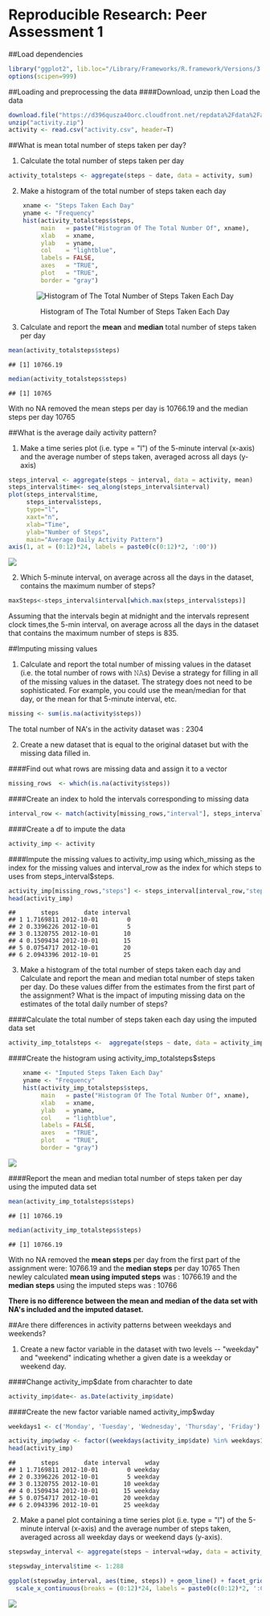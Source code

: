 # Reproducible Research: Peer Assessment 1
##Load dependencies

```r
library("ggplot2", lib.loc="/Library/Frameworks/R.framework/Versions/3.2/Resources/library")
options(scipen=999)
```

##Loading and preprocessing the data
####Download, unzip then Load the data


```r
download.file("https://d396qusza40orc.cloudfront.net/repdata%2Fdata%2Factivity.zip", "activity.zip", method= "curl")
unzip("activity.zip")
activity <- read.csv("activity.csv", header=T)
```

##What is mean total number of steps taken per day?
1. Calculate the total number of steps taken per day


```r
activity_totalsteps <- aggregate(steps ~ date, data = activity, sum)
```

2. Make a histogram of the total number of steps taken each day


```r
    xname <- "Steps Taken Each Day"
    yname <- "Frequency"
    hist(activity_totalsteps$steps,  
         main   = paste("Histogram Of The Total Number Of", xname), 
         xlab   = xname, 
         ylab   = yname, 
         col    = "lightblue", 
         labels = FALSE,
         axes   = "TRUE",
         plot   = "TRUE",
         border = "gray")
```

<div class="figure" style="text-align: center">
<img src="PA1_template_files/figure-html/unnamed-chunk-4-1.png" alt="Histogram of The Total Number of Steps Taken Each Day"  />
<p class="caption">Histogram of The Total Number of Steps Taken Each Day</p>
</div>

3. Calculate and report the **mean** and **median** total number of steps taken per day


```r
mean(activity_totalsteps$steps)
```

```
## [1] 10766.19
```

```r
median(activity_totalsteps$steps)
```

```
## [1] 10765
```
With no NA removed the mean steps per day is 10766.19 and the median steps per day 10765

##What is the average daily activity pattern?
1. Make a time series plot (i.e. type = "l") of the 5-minute interval (x-axis) and the average number of steps taken, averaged across all days (y-axis)


```r
steps_interval <- aggregate(steps ~ interval, data = activity, mean)
steps_interval$time<- seq_along(steps_interval$interval)
plot(steps_interval$time,
     steps_interval$steps, 
     type="l",
     xaxt="n",
     xlab="Time",
     ylab="Number of Steps",
     main="Average Daily Activity Pattern")
axis(1, at = (0:12)*24, labels = paste0(c(0:12)*2, ':00'))
```

![](PA1_template_files/figure-html/unnamed-chunk-6-1.png)<!-- -->

2. Which 5-minute interval, on average across all the days in the dataset, contains the maximum number of steps?

```r
maxSteps<-steps_interval$interval[which.max(steps_interval$steps)]
```
Assuming that the intervals begin at midnight and the intervals represent clock times,the 5-min interval, on average across all the days in the dataset that contains the maximum number of steps is 835.

##Imputing missing values

1. Calculate and report the total number of missing values in the dataset (i.e. the total number of rows with 𝙽𝙰s)
Devise a strategy for filling in all of the missing values in the dataset. The strategy does not need to be sophisticated. For example, you could use the mean/median for that day, or the mean for that 5-minute interval, etc.

```r
missing <- sum(is.na(activity$steps))
```
The total number of NA's in the activity dataset was : 2304

2. Create a new dataset that is equal to the original dataset but with the missing data filled in.

####Find out what rows are missing data and assign it to a vector

```r
missing_rows  <- which(is.na(activity$steps))
```
####Create an index to hold the intervals corresponding to missing data

```r
interval_row <- match(activity[missing_rows,"interval"], steps_interval$interval)
```
####Create a df to impute the data

```r
activity_imp <- activity
```
####Impute the missing values to activity_imp using which_missing as the index for the missing values and interval_row as the index for which steps to uses from steps_interval$steps. 

```r
activity_imp[missing_rows,"steps"] <- steps_interval[interval_row,"steps"]
head(activity_imp)
```

```
##       steps       date interval
## 1 1.7169811 2012-10-01        0
## 2 0.3396226 2012-10-01        5
## 3 0.1320755 2012-10-01       10
## 4 0.1509434 2012-10-01       15
## 5 0.0754717 2012-10-01       20
## 6 2.0943396 2012-10-01       25
```

3. Make a histogram of the total number of steps taken each day and Calculate and report the mean and median total number of steps taken per day. Do these values differ from the estimates from the first part of the assignment? What is the impact of imputing missing data on the estimates of the total daily number of steps?

####Calculate the total number of steps taken each day using the imputed data set

```r
activity_imp_totalsteps <-  aggregate(steps ~ date, data = activity_imp, sum)
```

####Create the histogram using activity_imp_totalsteps$steps

```r
    xname <- "Imputed Steps Taken Each Day"
    yname <- "Frequency"
    hist(activity_imp_totalsteps$steps,  
         main   = paste("Histogram Of The Total Number Of", xname), 
         xlab   = xname, 
         ylab   = yname, 
         col    = "lightblue", 
         labels = FALSE,
         axes   = "TRUE",
         plot   = "TRUE",
         border = "gray")
```

<img src="PA1_template_files/figure-html/unnamed-chunk-14-1.png" style="display: block; margin: auto;" />

####Report the mean and median total number of steps taken per day using the imputed data set

```r
mean(activity_imp_totalsteps$steps)
```

```
## [1] 10766.19
```

```r
median(activity_imp_totalsteps$steps)
```

```
## [1] 10766.19
```

With no NA removed the **mean steps** per day from the first part of the assignment were: 10766.19 and the **median steps** per day 10765
Then newley calculated **mean using imputed steps** was : 10766.19 and the **median steps** using the imputed steps was : 10766

**There is no difference between the mean and median of the data set with NA's included and the imputed dataset.**


##Are there differences in activity patterns between weekdays and weekends?
1. Create a new factor variable in the dataset with two levels -- "weekday" and "weekend" indicating whether a given date is a weekday or weekend day.

####Change activity_imp$date from charachter to date 

```r
activity_imp$date<- as.Date(activity_imp$date)
```
####Create the new factor variable named activity_imp$wday

```r
weekdays1 <- c('Monday', 'Tuesday', 'Wednesday', 'Thursday', 'Friday')

activity_imp$wday <- factor((weekdays(activity_imp$date) %in% weekdays1), levels=c(FALSE, TRUE), labels=c('weekend', 'weekday'))
head(activity_imp)
```

```
##       steps       date interval    wday
## 1 1.7169811 2012-10-01        0 weekday
## 2 0.3396226 2012-10-01        5 weekday
## 3 0.1320755 2012-10-01       10 weekday
## 4 0.1509434 2012-10-01       15 weekday
## 5 0.0754717 2012-10-01       20 weekday
## 6 2.0943396 2012-10-01       25 weekday
```


2. Make a panel plot containing a time series plot (i.e. type = "l") of the 5-minute interval (x-axis) and the average number of steps taken, averaged across all weekday days or weekend days (y-axis). 


```r
stepswday_interval <- aggregate(steps ~ interval+wday, data = activity_imp, mean)

stepswday_interval$time <- 1:288
```


```r
ggplot(stepswday_interval, aes(time, steps)) + geom_line() + facet_grid(wday ~ .) + 
  scale_x_continuous(breaks = (0:12)*24, labels = paste0(c(0:12)*2, ':00'))
```

![](PA1_template_files/figure-html/unnamed-chunk-19-1.png)<!-- -->
